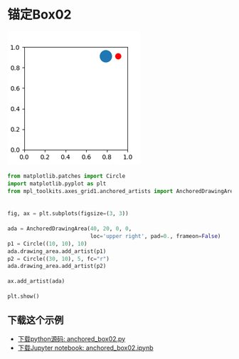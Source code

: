 # 锚定Box02

![锚定Box02示例](/static/images/gallery/sphx_glr_anchored_box02_001.png)

```python
from matplotlib.patches import Circle
import matplotlib.pyplot as plt
from mpl_toolkits.axes_grid1.anchored_artists import AnchoredDrawingArea


fig, ax = plt.subplots(figsize=(3, 3))

ada = AnchoredDrawingArea(40, 20, 0, 0,
                          loc='upper right', pad=0., frameon=False)
p1 = Circle((10, 10), 10)
ada.drawing_area.add_artist(p1)
p2 = Circle((30, 10), 5, fc="r")
ada.drawing_area.add_artist(p2)

ax.add_artist(ada)

plt.show()
```

## 下载这个示例
            
- [下载python源码: anchored_box02.py](https://matplotlib.org/_downloads/anchored_box02.py)
- [下载Jupyter notebook: anchored_box02.ipynb](https://matplotlib.org/_downloads/anchored_box02.ipynb)